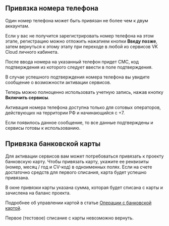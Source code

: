 ## Привязка номера телефона

<warn>

Один номер телефона может быть привязан не более чем к двум аккаунтам.

Если у вас не получится зарегистрировать номер телефона на этом этапе, регистрацию можно отложить нажатием кнопки **Введу позже**, затем вернуться к этому этапу при переходе в любой из сервисов VK Cloud личного кабинета.

</warn>

После ввода номера на указанный телефон придет СМС, код подтверждения из которого следует ввести в поле подтверждения.

В случае успешного подтверждения номера телефона вы увидите сообщение о возможности активации сервисов.

Теперь можно полноценно использовать учетную запись, нажав кнопку **Включить сервисы**.

<warn>

Активация номера телефона доступна только для сотовых операторов, действующих на территории РФ и начинающийся с +7.

Если появилось данное сообщение, то все данные подтверждены и сервисы готовы к использованию.

</warn>

## Привязка банковской карты

Для активации сервисов вам может потребоваться привязать к проекту банковскую карту. Чтобы привязать карту, укажите ее реквизиты (номер, месяц / год и CV-код) в одноименных полях. Если на счете достаточно средств для первого списания, карта будет успешно привязана.

<info>

В окне привязки карты указана сумма, которая будет списана с карты и зачислена на баланс проекта.

</info>

Подробнее об управлении картой в статье [Операции с банковской картой](/ru/additionals/billing/operations/add-card).

<err>

Первое (тестовое) списание с карты невозможно вернуть.

</err>
